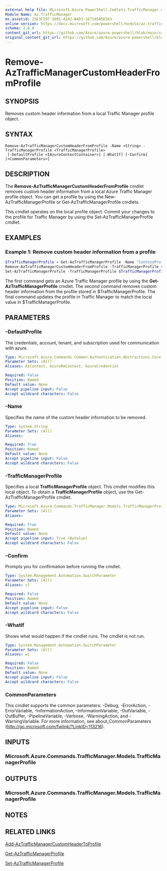 ```yaml
---
external help file: Microsoft.Azure.PowerShell.Cmdlets.TrafficManager.dll-Help.xml
Module Name: Az.TrafficManager
ms.assetid: 25E3F297-1D91-4102-B4D3-1E7195A5D343
online version: https://docs.microsoft.com/powershell/module/az.trafficmanager/remove-aztrafficmanagercustomheaderfromprofile
schema: 2.0.0
content_git_url: https://github.com/Azure/azure-powershell/blob/main/src/TrafficManager/TrafficManager/help/Remove-AzTrafficManagerCustomHeaderFromProfile.md
original_content_git_url: https://github.com/Azure/azure-powershell/blob/main/src/TrafficManager/TrafficManager/help/Remove-AzTrafficManagerCustomHeaderFromProfile.md
---
```


# Remove-AzTrafficManagerCustomHeaderFromProfile

## SYNOPSIS
Removes custom header information from a local Traffic Manager profile object.

## SYNTAX

```
Remove-AzTrafficManagerCustomHeaderFromProfile -Name <String> -TrafficManagerProfile <TrafficManagerProfile>
 [-DefaultProfile <IAzureContextContainer>] [-WhatIf] [-Confirm] [<CommonParameters>]
```

## DESCRIPTION
The **Remove-AzTrafficManagerCustomHeaderFromProfile** cmdlet removes custom header information from a local Azure Traffic Manager profile object.
You can get a profile by using the New-AzTrafficManagerProfile or Get-AzTrafficManagerProfile cmdlets.

This cmdlet operates on the local profile object.
Commit your changes to the profile for Traffic Manager by using the Set-AzTrafficManagerProfile cmdlet.

## EXAMPLES

### Example 1: Remove custom header information from a profile
```powershell
$TrafficManagerProfile = Get-AzTrafficManagerProfile -Name "ContosoProfile" -ResourceGroupName "ResourceGroup11"
Remove-AzTrafficManagerCustomHeaderFromProfile -TrafficManagerProfile $TrafficManagerProfile -Name "host"
Set-AzTrafficManagerProfile -TrafficManagerProfile $TrafficManagerProfile
```

The first command gets an Azure Traffic Manager profile by using the **Get-AzTrafficManagerProfile** cmdlet.
The second command removes custom header information from the profile stored in $TrafficManagerProfile.
The final command updates the profile in Traffic Manager to match the local value in $TrafficManagerProfile.

## PARAMETERS

### -DefaultProfile
The credentials, account, tenant, and subscription used for communication with azure.

```yaml
Type: Microsoft.Azure.Commands.Common.Authentication.Abstractions.Core.IAzureContextContainer
Parameter Sets: (All)
Aliases: AzContext, AzureRmContext, AzureCredential

Required: False
Position: Named
Default value: None
Accept pipeline input: False
Accept wildcard characters: False
```

### -Name
Specifies the name of the custom header information to be removed.

```yaml
Type: System.String
Parameter Sets: (All)
Aliases:

Required: True
Position: Named
Default value: None
Accept pipeline input: False
Accept wildcard characters: False
```

### -TrafficManagerProfile
Specifies a local **TrafficManagerProfile** object.
This cmdlet modifies this local object.
To obtain a **TrafficManagerProfile** object, use the Get-AzTrafficManagerProfile cmdlet.

```yaml
Type: Microsoft.Azure.Commands.TrafficManager.Models.TrafficManagerProfile
Parameter Sets: (All)
Aliases:

Required: True
Position: Named
Default value: None
Accept pipeline input: True (ByValue)
Accept wildcard characters: False
```

### -Confirm
Prompts you for confirmation before running the cmdlet.

```yaml
Type: System.Management.Automation.SwitchParameter
Parameter Sets: (All)
Aliases: cf

Required: False
Position: Named
Default value: None
Accept pipeline input: False
Accept wildcard characters: False
```

### -WhatIf
Shows what would happen if the cmdlet runs. The cmdlet is not run.

```yaml
Type: System.Management.Automation.SwitchParameter
Parameter Sets: (All)
Aliases: wi

Required: False
Position: Named
Default value: None
Accept pipeline input: False
Accept wildcard characters: False
```

### CommonParameters
This cmdlet supports the common parameters: -Debug, -ErrorAction, -ErrorVariable, -InformationAction, -InformationVariable, -OutVariable, -OutBuffer, -PipelineVariable, -Verbose, -WarningAction, and -WarningVariable. For more information, see about_CommonParameters (http://go.microsoft.com/fwlink/?LinkID=113216).

## INPUTS

### Microsoft.Azure.Commands.TrafficManager.Models.TrafficManagerProfile

## OUTPUTS

### Microsoft.Azure.Commands.TrafficManager.Models.TrafficManagerProfile

## NOTES

## RELATED LINKS

[Add-AzTrafficManagerCustomHeaderToProfile](./Add-AzTrafficManagerCustomHeaderToProfile.md)

[Get-AzTrafficManagerProfile](./Get-AzTrafficManagerProfile.md)

[Set-AzTrafficManagerProfile](./Set-AzTrafficManagerProfile.md)
